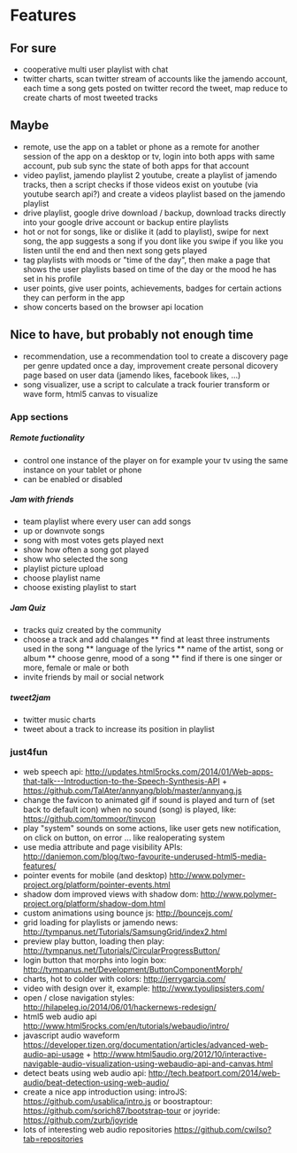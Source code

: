 # Features

## For sure

* cooperative multi user playlist with chat
* twitter charts, scan twitter stream of accounts like the jamendo account, each time a song gets posted on twitter record the tweet, map reduce to create charts of most tweeted tracks

## Maybe

* remote, use the app on a tablet or phone as a remote for another session of the app on a desktop or tv, login into both apps with same account, pub sub sync the state of both apps for that account
* video paylist, jamendo playlist 2 youtube, create a playlist of jamendo tracks, then a script checks if those videos exist on youtube (via youtube search api?) and create a videos playlist based on the jamendo playlist
* drive playlist, google drive download / backup, download tracks directly into your google drive account or backup entire playlists
* hot or not for songs, like or dislike it (add to playlist), swipe for next song, the app suggests a song if you dont like you swipe if you like you listen until the end and then next song gets played
* tag playlists with moods or "time of the day", then make a page that shows the user playlists based on time of the day or the mood he has set in his profile
* user points, give user points, achievements, badges for certain actions they can perform in the app
* show concerts based on the browser api location

## Nice to have, but probably not enough time

* recommendation, use a recommendation tool to create a discovery page per genre updated once a day, improvement create personal dicovery page based on user data (jamendo likes, facebook likes, ...)
* song visualizer, use a script to calculate a track fourier transform or wave form, html5 canvas to visualize

### App sections

##### Remote fuctionality

* control one instance of the player on for example your tv using the same instance on your tablet or phone
* can be enabled or disabled

##### Jam with friends

* team playlist where every user can add songs
* up or downvote songs
* song with most votes gets played next
* show how often a song got played
* show who selected the song
* playlist picture upload
* choose playlist name
* choose existing playlist to start

##### Jam Quiz

* tracks quiz created by the community
* choose a track and add chalanges
** find at least three instruments used in the song
** language of the lyrics
** name of the artist, song or album
** choose genre, mood of a song
** find if there is one singer or more, female or male or both
* invite friends by mail or social network

##### tweet2jam

* twitter music charts
* tweet about a track to increase its position in playlist

### just4fun

* web speech api: http://updates.html5rocks.com/2014/01/Web-apps-that-talk---Introduction-to-the-Speech-Synthesis-API + https://github.com/TalAter/annyang/blob/master/annyang.js
* change the favicon to animated gif if sound is played and turn of (set back to default icon) when no sound (song) is played, like: https://github.com/tommoor/tinycon
* play "system" sounds on some actions, like user gets new notification, on click on button, on error ... like realoperating system
* use media attribute and page visibility APIs: http://daniemon.com/blog/two-favourite-underused-html5-media-features/
* pointer events for mobile (and desktop) http://www.polymer-project.org/platform/pointer-events.html
* shadow dom improved views with shadow dom: http://www.polymer-project.org/platform/shadow-dom.html
* custom animations using bounce js: http://bouncejs.com/
* grid loading for playlists or jamendo news: http://tympanus.net/Tutorials/SamsungGrid/index2.html
* preview play button, loading then play: http://tympanus.net/Tutorials/CircularProgressButton/
* login button that morphs into login box: http://tympanus.net/Development/ButtonComponentMorph/
* charts, hot to colder with colors: http://jerrygarcia.com/
* video with design over it, example: http://www.tyoulipsisters.com/
* open / close navigation styles: http://hilapeleg.io/2014/06/01/hackernews-redesign/
* html5 web audio api http://www.html5rocks.com/en/tutorials/webaudio/intro/
* javascript audio waveform https://developer.tizen.org/documentation/articles/advanced-web-audio-api-usage + http://www.html5audio.org/2012/10/interactive-navigable-audio-visualization-using-webaudio-api-and-canvas.html
* detect beats using web audio api: http://tech.beatport.com/2014/web-audio/beat-detection-using-web-audio/
* create a nice app introduction using: introJS: https://github.com/usablica/intro.js or boostraptour:  https://github.com/sorich87/bootstrap-tour or joyride: https://github.com/zurb/joyride
* lots of interesting web audio repositories https://github.com/cwilso?tab=repositories
